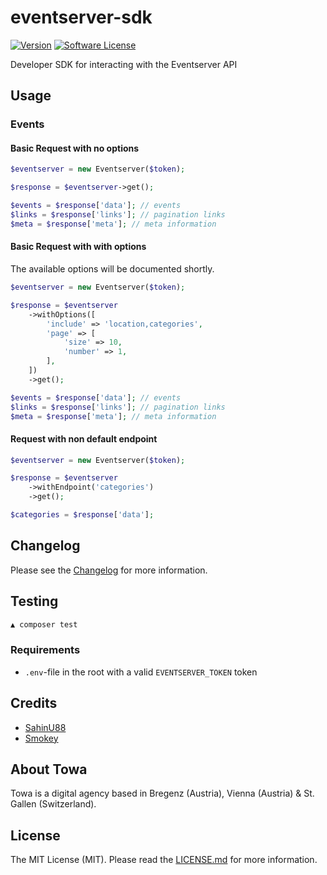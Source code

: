 # eventserver-sdk

[![Version](https://img.shields.io/badge/version-v1.2.0-brightgreen.svg?style=ffor-the-badge)][current_version]
[![Software License](https://img.shields.io/badge/license-MIT-brightgreen.svg?style=ffor-the-badge)](LICENSE.md)

Developer SDK for interacting with the Eventserver API

## Usage

### Events

#### Basic Request with no options

```php
$eventserver = new Eventserver($token);

$response = $eventserver->get();

$events = $response['data']; // events
$links = $response['links']; // pagination links
$meta = $response['meta']; // meta information
```

#### Basic Request with with options

The available options will be documented shortly.

```php
$eventserver = new Eventserver($token);

$response = $eventserver
    ->withOptions([
        'include' => 'location,categories',
        'page' => [
            'size' => 10,
            'number' => 1,
        ],
    ])
    ->get();

$events = $response['data']; // events
$links = $response['links']; // pagination links
$meta = $response['meta']; // meta information
```

#### Request with non default endpoint

```php
$eventserver = new Eventserver($token);

$response = $eventserver
    ->withEndpoint('categories')
    ->get();

$categories = $response['data'];
```

## Changelog

Please see the [Changelog](CHANGELOG.md) for more information.

## Testing

```bash
▲ composer test
```

### Requirements

+ `.env`-file in the root with a valid `EVENTSERVER_TOKEN` token

## Credits

+ [SahinU88](https://github.com/SahinU88)
+ [Smokey](https://github.com/simonrauch)

## About Towa

Towa is a digital agency based in Bregenz (Austria), Vienna (Austria) & St. Gallen (Switzerland).

## License

The MIT License (MIT). Please read the [LICENSE.md](./LICENSE.md) for more information.

[current_version]: https://github.com/towa-digital/eventserver-sdk/releases/tag/v1.2.1/
